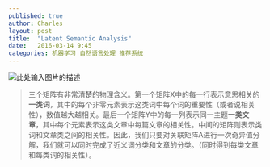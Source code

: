 ```yaml
---
published: true
author: Charles
layout: post
title:  "Latent Semantic Analysis"
date:   2016-03-14 9:45
categories: 机器学习 自然语言处理 推荐系统
---
```


![此处输入图片的描述][1]

> 三个矩阵有非常清楚的物理含义。第一个矩阵X中的每一行表示意思相关的**一类词**，其中的每个非零元素表示这类词中每个词的重要性（或者说相关性），数值越大越相关。最后一个矩阵Y中的每一列表示同一主题**一类文章**，其中每个元素表示这类文章中每篇文章的相关性。中间的矩阵则表示类词和文章类之间的相关性。因此，我们只要对关联矩阵A进行一次奇异值分解，我们就可以同时完成了近义词分类和文章的分类。（同时得到每类文章和每类词的相关性）。


  [1]: http://7xjbdi.com1.z0.glb.clouddn.com/SDfTM.jpg?imageView2/2/w/500